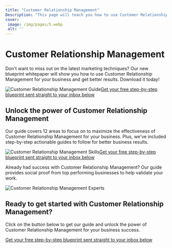 ```yaml
---
title: "Customer Relationship Management"
Description: "This page will teach you how to use Customer Relationship Management (CRM) to grow and support your small to medium-sized business. Learn the best ways to manage customer relationships, improve your online presence, and build a strong reputation. Get the tips and tricks you need to succeed!"
cover: 
 image: /img/pages/5.webp
 alt: ''
---
```


<h1>Customer Relationship Management</h1> <p>Don't want to miss out on the latest marketing techniques? Our new blueprint whitepaper will show you how to use Customer Relationship Management for your business and get better results. Download it today!</p><img src="/img/crm-guide.jpg" alt="Customer Relationship Management Guide"/><a class="btn btn-primary" href="/report.pdf">Get your free step-by-step blueprint sent straight to your inbox below</a><h2>Unlock the power of Customer Relationship Management</h2><p>Our guide covers 12 areas to focus on to maximize the effectiveness of Customer Relationship Management for your business. Plus, we've included step-by-step actionable guides to follow for better business results.</p><img src="/img/crm-skills.jpg" alt="Customer Relationship Management Skills"/><a class="btn btn-primary" href="/report.pdf">Get your free step-by-step blueprint sent straight to your inbox below</a><p>Already had success with Customer Relationship Management? Our guide provides social proof from top performing businesses to help validate your work.</p><img src="/img/crm-experts.jpg" alt="Customer Relationship Management Experts"/><h2>Ready to get started with Customer Relationship Management?</h2><p>Click on the button below to get our guide and unlock the power of Customer Relationship Management for your business success.</p><a class="btn btn-primary" href="/report.pdf">Get your free step-by-step blueprint sent straight to your inbox below</a>